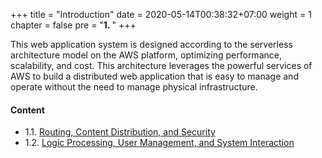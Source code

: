 +++
title = "Introduction"
date = 2020-05-14T00:38:32+07:00
weight = 1
chapter = false
pre = "<b>1. </b>"
+++

This web application system is designed according to the serverless architecture model on the AWS platform, optimizing performance, scalability, and cost. This architecture leverages the powerful services of AWS to build a distributed web application that is easy to manage and operate without the need to manage physical infrastructure.

#### Content

- 1.1. [Routing, Content Distribution, and Security](1-introduction/1-frontend)
- 1.2. [Logic Processing, User Management, and System Interaction](1-introduction/2-system)
